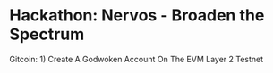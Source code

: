 # Hackathon: Nervos - Broaden the Spectrum
Gitcoin: 1) Create A Godwoken Account On The EVM Layer 2 Testnet

